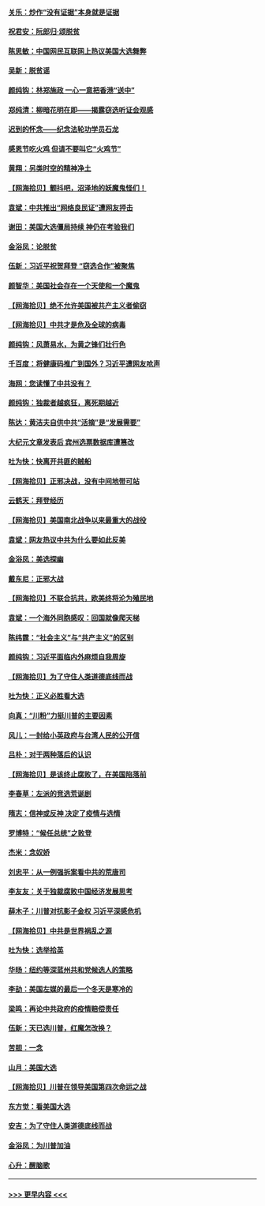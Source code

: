 #### [关乐：炒作“没有证据”本身就是证据](../pages/nsc993/n12583146.md?t=11301151) 
#### [祝君安：阮郎归‧颂脱贫](../pages/nsc993/n12583119.md?t=11301151) 
#### [陈思敏：中国网民互联网上热议美国大选舞弊](../pages/nsc993/n12582845.md?t=11301151) 
#### [吴新：脱贫谣](../pages/nsc993/n12580839.md?t=11301151) 
#### [颜纯钩：林郑施政 一心一意把香港“送中”](../pages/nsc993/n12580805.md?t=11301151) 
#### [郑纯清：柳暗花明在即——揭露窃选听证会观感](../pages/nsc993/n12580795.md?t=11301151) 
#### [迟到的怀念——纪念法轮功学员石龙](../pages/nsc993/n12580245.md?t=11301151) 
#### [感恩节吃火鸡  但请不要叫它“火鸡节”](../pages/nsc993/n12580252.md?t=11301151) 
#### [黄翔：另类时空的精神净土](../pages/nsc993/n12578638.md?t=11301151) 
#### [【网海拾贝】颤抖吧，沼泽地的妖魔鬼怪们！](../pages/nsc993/n12578552.md?t=11301151) 
#### [袁斌：中共推出“网络良民证”遭网友抨击](../pages/nsc993/n12578511.md?t=11301151) 
#### [谢田：美国大选僵局持续 神仍在考验我们](../pages/nsc993/n12577432.md?t=11301151) 
#### [金浴凤：论脱贫](../pages/nsc993/n12576386.md?t=11301151) 
#### [伍新：习近平祝贺拜登 “窃选合作”被聚焦](../pages/nsc993/n12576358.md?t=11301151) 
#### [颜智华：美国社会存在一个天使和一个魔鬼](../pages/nsc993/n12574299.md?t=11301151) 
#### [【网海拾贝】绝不允许美国被共产主义者偷窃](../pages/nsc993/n12573396.md?t=11301151) 
#### [【网海拾贝】中共才是危及全球的病毒](../pages/nsc993/n12571204.md?t=11301151) 
#### [颜纯钩：风萧易水，为黄之锋们壮行色](../pages/nsc993/n12571487.md?t=11301151) 
#### [千百度：将健康码推广到国外？习近平遭网友呛声](../pages/nsc993/n12570808.md?t=11301151) 
#### [海网：您读懂了中共没有？](../pages/nsc993/n12570487.md?t=11301151) 
#### [颜纯钩：独裁者越疯狂，离死期越近](../pages/nsc993/n12569055.md?t=11301151) 
#### [陈达：黄洁夫自供中共“活摘”是“发展需要”](../pages/nsc993/n12568541.md?t=11301151) 
#### [大纪元文章发表后 宾州选票数据库遭篡改](../pages/nsc993/n12568105.md?t=11301151) 
#### [吐为快：快离开共匪的贼船](../pages/nsc993/n12568462.md?t=11301151) 
#### [【网海拾贝】正邪决战，没有中间地带可站](../pages/nsc993/n12568439.md?t=11301151) 
#### [云鹤天：拜登经历](../pages/nsc993/n12567294.md?t=11301151) 
#### [【网海拾贝】美国南北战争以来最重大的战役](../pages/nsc993/n12567247.md?t=11301151) 
#### [袁斌：网友热议中共为什么要如此反美](../pages/nsc993/n12567162.md?t=11301151) 
#### [金浴凤：美选探幽](../pages/nsc993/n12567147.md?t=11301151) 
#### [戴东尼：正邪大战](../pages/nsc993/n12567033.md?t=11301151) 
#### [【网海拾贝】不联合抗共，欧美终将沦为殖民地](../pages/nsc993/n12565068.md?t=11301151) 
#### [袁斌：一个海外同胞感叹：回国就像爬天梯](../pages/nsc993/n12564986.md?t=11301151) 
#### [陈纬霆：“社会主义”与“共产主义”的区别](../pages/nsc993/n12562417.md?t=11301151) 
#### [颜纯钩：习近平面临内外麻烦自我周旋](../pages/nsc993/n12563356.md?t=11301151) 
#### [【网海拾贝】为了守住人类道德底线而战](../pages/nsc993/n12562542.md?t=11301151) 
#### [吐为快：正义必胜看大选](../pages/nsc993/n12561967.md?t=11301151) 
#### [向真：“川粉”力挺川普的主要因素](../pages/nsc993/n12560774.md?t=11301151) 
#### [风儿：一封给小英政府与台湾人民的公开信](../pages/nsc993/n12560581.md?t=11301151) 
#### [吕朴：对于两种落后的认识](../pages/nsc993/n12560492.md?t=11301151) 
#### [【网海拾贝】是该终止腐败了，在美国陷落前](../pages/nsc993/n12559936.md?t=11301151) 
#### [李春草：左派的竞选荒诞剧](../pages/nsc993/n12558380.md?t=11301151) 
#### [隋志：信神或反神 决定了疫情与选情](../pages/nsc993/n12558255.md?t=11301151) 
#### [罗博特：“候任总统”之败登](../pages/nsc993/n12558189.md?t=11301151) 
#### [杰米：念奴娇](../pages/nsc993/n12558174.md?t=11301151) 
#### [刘忠平：从一例强拆案看中共的荒唐司](../pages/nsc993/n12558036.md?t=11301151) 
#### [李友友：关于独裁腐败中国经济发展思考](../pages/nsc993/n12558004.md?t=11301151) 
#### [薛木子：川普对抗影子金权 习近平深感危机](../pages/nsc993/n12557342.md?t=11301151) 
#### [【网海拾贝】中共是世界祸乱之源](../pages/nsc993/n12555353.md?t=11301151) 
#### [吐为快：选举拾英](../pages/nsc993/n12555041.md?t=11301151) 
#### [华旸：纽约等深蓝州共和党候选人的策略](../pages/nsc993/n12554309.md?t=11301151) 
#### [李劼：美国左媒的最后一个冬天是寒冷的](../pages/nsc993/n12552947.md?t=11301151) 
#### [梁鸣：再论中共政府的疫情赔偿责任](../pages/nsc993/n12553012.md?t=11301151) 
#### [伍新：天已选川普，红魔怎改换？](../pages/nsc993/n12552970.md?t=11301151) 
#### [苦胆：一念](../pages/nsc993/n12552957.md?t=11301151) 
#### [山月：美国大选](../pages/nsc993/n12552446.md?t=11301151) 
#### [【网海拾贝】川普在领导美国第四次命运之战](../pages/nsc993/n12551973.md?t=11301151) 
#### [东方觉：看美国大选](../pages/nsc993/n12551647.md?t=11301151) 
#### [安吉：为了守住人类道德底线而战](../pages/nsc993/n12551111.md?t=11301151) 
#### [金浴凤：为川普加油](../pages/nsc993/n12551085.md?t=11301151) 
#### [心升：醒脑歌](../pages/nsc993/n12550984.md?t=11301151) 

----
#### [ >>> 更早内容 <<< ](../indexes/nsc993-earlier.md)
